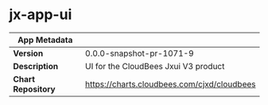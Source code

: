 # jx-app-ui

|App Metadata||
|---|---|
| **Version** | 0.0.0-snapshot-pr-1071-9 |
| **Description** | UI for the CloudBees Jxui V3 product |
| **Chart Repository** | https://charts.cloudbees.com/cjxd/cloudbees |
